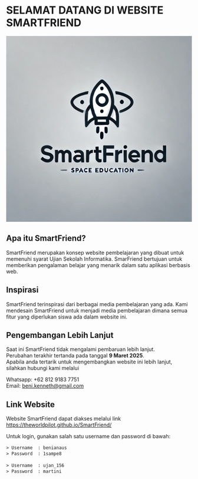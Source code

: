 # SELAMAT DATANG DI WEBSITE SMARTFRIEND

![Logo SmartFriend](/gambar/LogoSmartFriend.jpeg)

## Apa itu SmartFriend?

SmartFriend merupakan konsep website pembelajaran yang dibuat untuk memenuhi syarat Ujian Sekolah Informatika.
SmarFriend bertujuan untuk memberikan pengalaman belajar yang menarik dalam satu aplikasi berbasis web.

## Inspirasi

SmartFriend terinspirasi dari berbagai media pembelajaran yang ada. Kami mendesain SmartFriend untuk menjadi media pembelajaran dimana semua fitur yang diperlukan siswa ada dalam website ini.

## Pengembangan Lebih Lanjut

Saat ini SmartFriend tidak mengalami pembaruan lebih lanjut.  
Perubahan terakhir tertanda pada tanggal **9 Maret 2025**.  
Apabila anda tertarik untuk mengembangkan website ini lebih lanjut, silahkan hubungi kami melalui

Whatsapp: +62 812 9183 7751  
Email: beni.kenneth@gmail.com

## Link Website

Website SmartFriend dapat diakses melalui link  
https://theworldpilot.github.io/SmartFriend/

Untuk login, gunakan salah satu username dan password di bawah:  

    > Username	: benianaus  
    > Password	: 1sampe8  
    
    > Username	: ujan_156  
    > Password	: martini  
